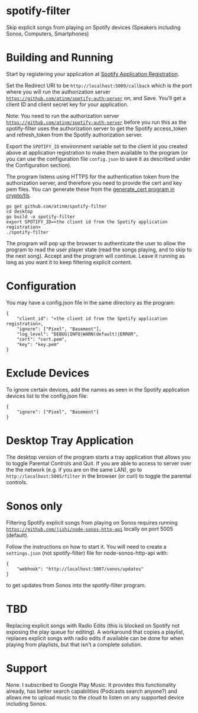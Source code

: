 # spotify-filter
Skip explicit songs from playing on Spotify devices (Speakers including Sonos, Computers, Smartphones)

# Building and Running

Start by registering your application at [Spotify Application Registration](https://developer.spotify.com/my-applications/).

Set the Redirect URI to be `http://localhost:5009/callback` which is the port
where you will run the authorization server [`https://github.com/atinm/spotify-auth-server`](https://github.com/atinm/spotify-auth-server)
on, and Save. You'll get a client ID and client secret key for your application.

Note: You need to run the authorization server [`https://github.com/atinm/spotify-auth-server`](https://github.com/atinm/spotify-auth-server) before
you run this as the spotify-filter uses the authorization server to get the Spotify access_token and
refresh_token from the Spotify authorization server.

Export the `SPOTIFY_ID` environment variable set to the client id you created above at application
registration to make them available to the program (or you can use the configuration file `config.json`
to save it as described under the Configuration section).

The program listens using HTTPS for the authentication token from the authorization server, and therefore you
need to provide the cert and key pem files. You can generate these from the [generate_cert program in crypto/tls](https://golang.org/src/crypto/tls/generate_cert.go).

    go get github.com/atinm/spotify-filter
    cd desktop
    go build -o spotify-filter
    export SPOTIFY_ID=<the client id from the Spotify application registration>
    ./spotify-filter

The program will pop up the browser to authenticate the user to allow
the program to read the user player state (read the songs playing, and
to skip to the next song). Accept and the program will continue. Leave
it running as long as you want it to keep filtering explicit content.

# Configuration

You may have a config.json file in the same directory as the program:

    {
        "client_id": "<the client id from the Spotify application registration>,
        "ignore": ["Pixel", "Basement"],
        "log_level": "DEBUG|INFO|WARN(default)|ERROR",
        "cert": "cert.pem",
        "key": "key.pem"
    }

# Exclude Devices

To ignore certain devices, add the names as seen in the Spotify
application devices list to the config.json file:

    {
        "ignore": ["Pixel", "Basement"]
    }

# Desktop Tray Application

The desktop version of the program starts a tray application that allows you to
toggle Parental Controls and Quit. If you are able to access to server over the
the network (e.g. if you are on the same LAN), go to `http://localhost:5005/filter`
in the browser (or curl) to toggle the parental controls.

# Sonos only

Filtering Spotify explicit songs from playing on Sonos requires
running [`https://github.com/jishi/node-sonos-http-api`](https://github.com/jishi/node-sonos-http-api) locally on port
5005 (default).

Follow the instructions on how to start it. You will need to create a
`settings.json` (not spotify-filter) file for node-sonos-http-api with:

    {
        "webhook": "http://localhost:5007/sonos/updates"
    }

to get updates from Sonos into the spotify-filter program.

# TBD

Replacing explicit songs with Radio Edits (this is blocked on Spotify
not exposing the play queue for editing). A workaround that copies a
playlist, replaces explicit songs with radio edits if available can be
done for when playing from playlists, but that isn't a complete
solution.

# Support

None. I subscribed to Google Play Music. It provides this
functionality already, has better search capabilities (Podcasts
search anyone?) and allows me to upload music to the cloud to listen
on any supported device including Sonos.
